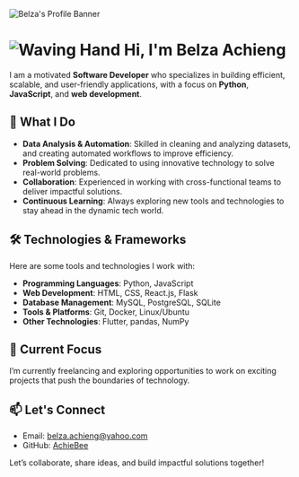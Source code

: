 ![Belza's Profile Banner](https://images.pexels.com/photos/1181671/pexels-photo-1181671.jpeg?auto=compress&cs=tinysrgb&w=600)

# ![Waving Hand](https://giphy.com/gifs/3d-emoji-animated-emoticon-NTjxSbh6KnqSyRa1zk) Hi, I'm Belza Achieng
I am a motivated **Software Developer** who specializes in building efficient, scalable, and user-friendly applications, with a focus on **Python**, **JavaScript**, and **web development**.  

## 🌟 What I Do
- **Data Analysis & Automation**: Skilled in cleaning and analyzing datasets, and creating automated workflows to improve efficiency.
- **Problem Solving**: Dedicated to using innovative technology to solve real-world problems.
- **Collaboration**: Experienced in working with cross-functional teams to deliver impactful solutions.
- **Continuous Learning**: Always exploring new tools and technologies to stay ahead in the dynamic tech world.  

## 🛠️ Technologies & Frameworks
Here are some tools and technologies I work with:
- **Programming Languages**: Python, JavaScript  
- **Web Development**: HTML, CSS, React.js, Flask  
- **Database Management**: MySQL, PostgreSQL, SQLite  
- **Tools & Platforms**: Git, Docker, Linux/Ubuntu  
- **Other Technologies**: Flutter, pandas, NumPy   

## 🌱 Current Focus
I’m currently freelancing and exploring opportunities to work on exciting projects that push the boundaries of technology.  

## 📫 Let's Connect
- Email: [belza.achieng@yahoo.com](mailto:belza.achieng@yahoo.com)  
- GitHub: [AchieBee](https://github.com/AchieBee)

Let’s collaborate, share ideas, and build impactful solutions together!

<!---
AchieBee/AchieBee is a ✨ special ✨ repository because its `README.md` (this file) appears on your GitHub profile.
You can click the Preview link to take a look at your changes.
--->
